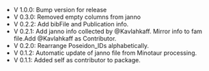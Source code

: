 - V 1.0.0: Bump version for release
- V 0.3.0: Removed empty columns from janno
- V 0.2.2: Add bibFile and Publication info.
- V 0.2.1: Add janno info collected by @Kavlahkaff. Mirror info to fam file.Add @Kavlahkaff as Contributor.
- V 0.2.0: Rearrange Poseidon_IDs alphabetically.
- V 0.1.2: Automatic update of janno file from Minotaur processing.
- V 0.1.1: Added self as contributor to package.
